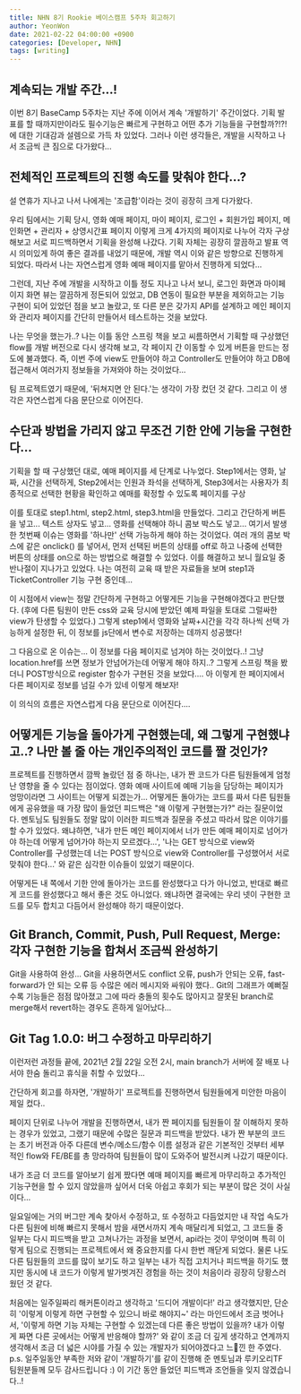 ```yaml
---
title: NHN 8기 Rookie 베이스캠프 5주차 회고하기
author: YeonWon
date: 2021-02-22 04:00:00 +0900
categories: [Developer, NHN]
tags: [writing]
---
```


## 계속되는 개발 주간...!

이번 8기 BaseCamp 5주차는 지난 주에 이어서 계속 '개발하기' 주간이었다.
기획 발표를 할 때까지만이라도 필수기능은 빠르게 구현하고 어떤 추가 기능들을 구현할까?!?! 에 대한 기대감과 설렘으로 가득 차 있었다. 그러나 이런 생각들은, 개발을 시작하고 나서 조금씩 큰 짐으로 다가왔다... 

## 전체적인 프로젝트의 진행 속도를 맞춰야 한다...?

설 연휴가 지나고 나서 나에게는 '조급함'이라는 것이 굉장히 크게 다가왔다.

우리 팀에서는 기획 당시, 영화 예매 페이지, 마이 페이지, 로그인 + 회원가입 페이지, 메인화면 + 관리자 + 상영시간표 페이지 이렇게 크게 4가지의 페이지로 나누어 각자 구상해보고 서로 피드백하면서 기획을 완성해 나갔다. 기획 자체는 굉장히 깔끔하고 발표 역시 의미있게 하여 좋은 결과를 내었기 때문에, 개발 역시 이와 같은 방향으로 진행하게 되었다. 따라서 나는 자연스럽게 영화 예매 페이지를 맡아서 진행하게 되었다...

그런데, 지난 주에 개발을 시작하고 이틀 정도 지나고 나서 보니, 로그인 화면과 마이페이지 화면 뷰는 깔끔하게 정돈되어 있었고, DB 연동이 필요한 부분을 제외하고는 기능구현이 되어 있었던 점을 보고 놀랐고, 또 다른 분은 갖가지 API를 설계하고 메인 페이지와 관리자 페이지를 간단히 만들어서 테스트하는 것을 보았다.

나는 무엇을 했는가..? 나는 이틀 동안 스프링 책을 보고 씨름하면서 기획할 때 구상했던 flow를 개발 버전으로 다시 생각해 보고, 각 페이지 간 이동할 수 있게 버튼을 만드는 정도에 불과했다. 즉, 이번 주에 view도 만들어야 하고 Controller도 만들어야 하고 DB에 접근해서 여러가지 정보들을 가져와야 하는 것이었다...

팀 프로젝트였기 때문에, '뒤쳐지면 안 된다.'는 생각이 가장 컸던 것 같다. 그리고 이 생각은 자연스럽게 다음 문단으로 이어진다.

## 수단과 방법을 가리지 않고 무조건 기한 안에 기능을 구현한다...

기획을 할 때 구상했던 대로, 예매 페이지를 세 단계로 나누었다.
Step1에서는 영화, 날짜, 시간을 선택하게,
Step2에서는 인원과 좌석을 선택하게,
Step3에서는 사용자가 최종적으로 선택한 현황을 확인하고 예매를 확정할 수 있도록 페이지를 구상

이를 토대로 step1.html, step2.html, step3.html을 만들었다. 
그리고 간단하게 버튼을 넣고... 텍스트 상자도 넣고... 영화를 선택해야 하니 콤보 박스도 넣고... 여기서 발생한 첫번째 이슈는 영화를 '하나만' 선택 가능하게 해야 하는 것이었다. 여러 개의 콤보 박스에 같은 onclick() 를 넣어서, 먼저 선택된 버튼의 상태를 off로 하고 나중에 선택한 버튼의 상태를 on으로 하는 방법으로 해결할 수 있었다. 이를 해결하고 보니 월요일 중 반나절이 지나가고 있었다. 나는 여전히 교육 때 받은 자료들을 보며 step1과 TicketController 기능 구현 중인데...

이 시점에서 view는 정말 간단하게 구현하고 어떻게든 기능을 구현해야겠다고 판단했다. (후에 다른 팀원이 만든 css와 교육 당시에 받았던 예제 파일을 토대로 그럴싸한 view가 탄생할 수 있었다.) 그렇게 step1에서 영화와 날짜+시간을 각각 하나씩 선택 가능하게 설정한 뒤, 이 정보를 js단에서 변수로 저장하는 데까지 성공했다!

그 다음으로 온 이슈는... 이 정보를 다음 페이지로 넘겨야 하는 것이었다..! 그냥 location.href를 쓰면 정보가 안넘어가는데 어떻게 해야 하지..? 그렇게 스프링 책을 봤더니 POST방식으로 register 함수가 구현된 것을 보았다.... 아 이렇게 한 페이지에서 다른 페이지로 정보를 넘길 수가 있네 이렇게 해보자!

이 의식의 흐름은 자연스럽게 다음 문단으로 이어진다....

## 어떻게든 기능을 돌아가게 구현했는데, 왜 그렇게 구현했냐고..? 나만 볼 줄 아는 개인주의적인 코드를 짤 것인가?

프로젝트를 진행하면서 깜짝 놀랐던 점 중 하나는, 내가 짠 코드가 다른 팀원들에게 엄청난 영향을 줄 수 있다는 점이었다. 영화 예매 사이트에 예매 기능을 담당하는 페이지가 엉망이라면 그 사이트는 어떻게 되겠는가... 어떻게든 돌아가는 코드를 짜서 다른 팀원들에게 공유했을 때 가장 많이 들었던 피드백은 "왜 이렇게 구현했는가?" 라는 질문이었다. 멘토님도 팀원들도 정말 많이 이러한 피드백과 질문을 주셨고 따라서 많은 이야기를 할 수가 있었다. 왜냐하면, '내가 만든 메인 페이지에서 너가 만든 예매 페이지로 넘어가야 하는데 어떻게 넘어가야 하는지 모르겠다...', '나는 GET 방식으로 view와 Controller를 구성했는데 너는 POST 방식으로 view와 Controller를 구성했어서 서로 맞춰야 한다...' 와 같은 심각한 이슈들이 있었기 때문이다. 

어떻게든 내 쪽에서 기한 안에 돌아가는 코드를 완성했다고 다가 아니었고, 반대로 빠르게 코드를 완성했다고 해서 좋은 것도 아니었다. 왜냐하면 결국에는 우리 넷이 구현한 코드를 모두 합치고 다듬어서 완성해야 하기 때문이었다.

## Git Branch, Commit, Push, Pull Request, Merge: 각자 구현한 기능을 합쳐서 조금씩 완성하기

Git을 사용하여 완성... Git을 사용하면서도 conflict 오류, push가 안되는 오류, fast-forward가 안 되는 오류 등 수많은 에러 메시지와 싸워야 했다.. Git의 그래프가 예뻐질 수록 기능들은 점점 많아졌고 그에 따라 충돌의 횟수도 많아지고 잘못된 branch로 merge해서 revert하는 경우도 흔하게 일어났다...

## Git Tag 1.0.0: 버그 수정하고 마무리하기

이런저런 과정들 끝에, 2021년 2월 22일 오전 2시, main branch가 서버에 잘 배포 나서야 한숨 돌리고 휴식을 취할 수 있었다...

간단하게 회고를 하자면, '개발하기' 프로젝트를 진행하면서 팀원들에게 미안한 마음이 제일 컸다..

페이지 단위로 나누어 개발을 진행하면서, 내가 짠 페이지를 팀원들이 잘 이해하지 못하는 경우가 있었고, 그랬기 때문에 수많은 질문과 피드백을 받았다. 내가 짠 부분의 코드는 초기 버전과 아주 다른데 변수/메소드/함수 이름 설정과 같은 기본적인 것부터 세부적인 flow와 FE/BE를 총 망라하여 팀원들이 많이 도와주어 발전시켜 나갔기 때문이다.

내가 조금 더 코드를 알아보기 쉽게 짰다면 예매 페이지를 빠르게 마무리하고 추가적인 기능구현을 할 수 있지 않았을까 싶어서 더욱 아쉽고 후회가 되는 부분이 많은 것이 사실이다...

일요일에는 거의 버그만 계속 찾아서 수정하고, 또 수정하고 다듬었지만 내 작업 속도가 다른 팀원에 비해 빠르지 못해서 밤을 새면서까지 계속 매달리게 되었고, 그 코드들 중 일부는 다시 피드백을 받고 고쳐나가는 과정을 보면서, api라는 것이 무엇이며 특히 이렇게 팀으로 진행되는 프로젝트에서 왜 중요한지를 다시 한번 깨닫게 되었다. 물론 나도 다른 팀원들의 코드를 많이 보기도 하고 일부는 내가 직접 고치거나 피드백을 하기도 했지만 동시에 내 코드가 이렇게 발가벗겨진 경험을 하는 것이 처음이라 굉장히 당황스러웠던 것 같다.

처음에는 일주일짜리 해커톤이라고 생각하고 '드디어 개발이다!' 라고 생각했지만, 단순히 '이렇게 이렇게 하면 구현할 수 있으니 바로 해야지~' 라는 마인드에서 조금 벗어나서, '이렇게 하면 기능 자체는 구현할 수 있겠는데 다른 좋은 방법이 있을까? 내가 이렇게 짜면 다른 곳에서는 어떻게 반응해야 할까?' 와 같이 조금 더 깊게 생각하고 연계까지 생각해서 조금 더 넓은 시야를 가질 수 있는 개발자가 되어야겠다고 느낀 한 주였다.
p.s. 일주일동안 부족한 저와 같이 '개발하기'를 같이 진행해 준 멘토님과 루키오리TF 팀원분들께 모두 감사드립니다 :)
이 기간 동안 들었던 피드백과 조언들을 잊지 않겠습니다..!